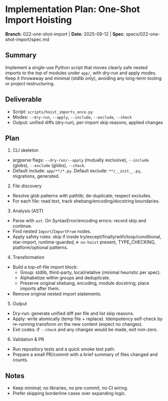 # Implementation Plan: One-Shot Import Hoisting

**Branch**: 022-one-shot-import | **Date**: 2025-09-12 | **Spec**: specs/022-one-shot-import/spec.md

## Summary
Implement a single-use Python script that moves clearly safe nested imports to the top of modules under `app/`, with dry-run and apply modes. Keep it throwaway and minimal (stdlib only), avoiding any long-term tooling or project restructuring.

## Deliverable
- Script: `scripts/hoist_imports_once.py`
- Modes: `--dry-run`, `--apply`, `--include`, `--exclude`, `--check`
- Output: unified diffs (dry-run), per-import skip reasons, applied changes

## Plan
1) CLI skeleton
- argparse flags: `--dry-run/--apply` (mutually exclusive), `--include` (globs), `--exclude` (globs), `--check`.
- Default include: `app/**/*.py`. Default exclude: `**/__init__.py`, migrations, generated.

2) File discovery
- Resolve glob patterns with pathlib; de-duplicate; respect excludes.
- For each file: read text, track shebang/encoding/docstring boundaries.

3) Analysis (AST)
- Parse with `ast`. On SyntaxError/encoding errors: record skip and continue.
- Find nested `Import`/`ImportFrom` nodes.
- Apply safety rules: skip if inside try/except/finally/with/loop/conditional, star-import, runtime-guarded, `# no-hoist` present, TYPE_CHECKING, platform/optional patterns.

4) Transformation
- Build a top-of-file import block:
  - Group: stdlib, third-party, local/relative (minimal heuristic per spec).
  - Alphabetize within groups and deduplicate.
  - Preserve original shebang, encoding, module docstring; place imports after them.
- Remove original nested import statements.

5) Output
- Dry-run: generate unified diff per file and list skip reasons.
- Apply: write atomically (temp file + replace). Idempotency self-check by re-running transform on the new content (expect no changes).
- Exit codes: if `--check` and any changes would be made, exit non-zero.

6) Validation & PR
- Run repository tests and a quick smoke test path.
- Prepare a small PR/commit with a brief summary of files changed and counts.

## Notes
- Keep minimal; no libraries, no pre-commit, no CI wiring.
- Prefer skipping borderline cases over expanding logic.

